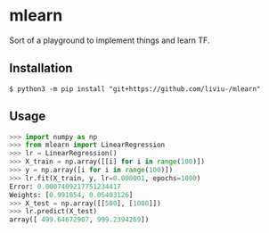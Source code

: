 # mlearn

Sort of a playground to implement things and learn TF.


## Installation

```
$ python3 -m pip install "git+https://github.com/liviu-/mlearn"
```

## Usage

```python
>>> import numpy as np
>>> from mlearn import LinearRegression
>>> lr = LinearRegression()
>>> X_train = np.array([[i] for i in range(100)])
>>> y = np.array([i for i in range(100)])
>>> lr.fit(X_train, y, lr=0.000001, epochs=1000)
Error: 0.0007409217751234417
Weights: [0.991854, 0.05403126]
>>> X_test = np.array([[500], [1000]])
>>> lr.predict(X_test)
array([ 499.64672907, 999.2394269])
```
